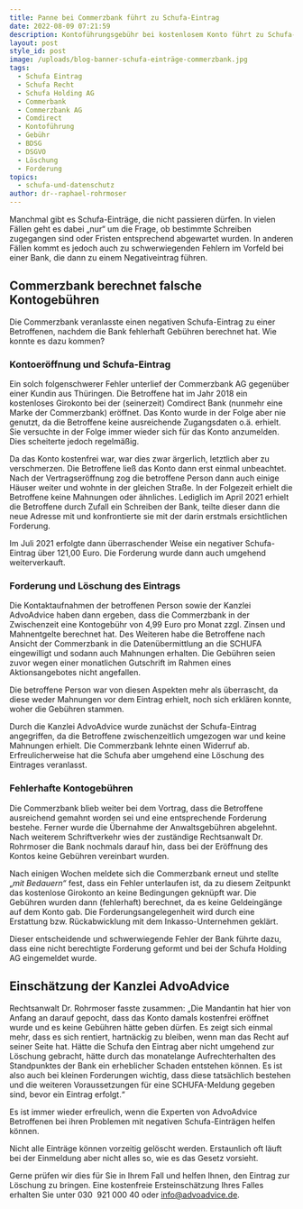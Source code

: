 ```yaml
---
title: Panne bei Commerzbank führt zu Schufa-Eintrag
date: 2022-08-09 07:21:59
description: Kontoführungsgebühr bei kostenlosem Konto führt zu Schufa-Eintrag
layout: post
style_id: post
image: /uploads/blog-banner-schufa-einträge-commerzbank.jpg
tags:
  - Schufa Eintrag
  - Schufa Recht
  - Schufa Holding AG
  - Commerbank
  - Commerzbank AG
  - Comdirect
  - Kontoführung
  - Gebühr
  - BDSG
  - DSGVO
  - Löschung
  - Forderung
topics:
  - schufa-und-datenschutz
author: dr--raphael-rohrmoser
---
```

Manchmal gibt es Schufa-Einträge, die nicht passieren dürfen. In vielen Fällen geht es dabei „nur“ um die Frage, ob bestimmte Schreiben zugegangen sind oder Fristen entsprechend abgewartet wurden. In anderen Fällen kommt es jedoch auch zu schwerwiegenden Fehlern im Vorfeld bei einer Bank, die dann zu einem Negativeintrag führen.

## **Commerzbank berechnet falsche Kontogebühren**

Die Commerzbank veranlasste einen negativen Schufa-Eintrag zu einer Betroffenen, nachdem die Bank fehlerhaft Gebühren berechnet hat. Wie konnte es dazu kommen?

### **Kontoeröffnung und Schufa-Eintrag**

Ein solch folgenschwerer Fehler unterlief der Commerzbank AG gegenüber einer Kundin aus Thüringen. Die Betroffene hat im Jahr 2018 ein kostenloses Girokonto bei der (seinerzeit) Comdirect Bank (nunmehr eine Marke der Commerzbank) eröffnet. Das Konto wurde in der Folge aber nie genutzt, da die Betroffene keine ausreichende Zugangsdaten o.ä. erhielt. Sie versuchte in der Folge immer wieder sich für das Konto anzumelden. Dies scheiterte jedoch regelmä&szlig;ig.

Da das Konto kostenfrei war, war dies zwar ärgerlich, letztlich aber zu verschmerzen. Die Betroffene lie&szlig; das Konto dann erst einmal unbeachtet. Nach der Vertragseröffnung zog die betroffene Person dann auch einige Häuser weiter und wohnte in der gleichen Stra&szlig;e. In der Folgezeit erhielt die Betroffene keine Mahnungen oder ähnliches. Lediglich im April 2021 erhielt die Betroffene durch Zufall ein Schreiben der Bank, teilte dieser dann die neue Adresse mit und konfrontierte sie mit der darin erstmals ersichtlichen Forderung.

Im Juli 2021 erfolgte dann überraschender Weise ein negativer Schufa-Eintrag über 121,00 Euro. Die Forderung wurde dann auch umgehend weiterverkauft.

### **Forderung und Löschung des Eintrags**

Die Kontaktaufnahmen der betroffenen Person sowie der Kanzlei AdvoAdvice haben dann ergeben, dass die Commerzbank in der Zwischenzeit eine Kontogebühr von 4,99 Euro pro Monat zzgl. Zinsen und Mahnentgelte berechnet hat. Des Weiteren habe die Betroffene nach Ansicht der Commerzbank in die Datenübermittlung an die SCHUFA eingewilligt und sodann auch Mahnungen erhalten. Die Gebühren seien zuvor wegen einer monatlichen Gutschrift im Rahmen eines Aktionsangebotes nicht angefallen.

Die betroffene Person war von diesen Aspekten mehr als überrascht, da diese weder Mahnungen vor dem Eintrag erhielt, noch sich erklären konnte, woher die Gebühren stammen.

Durch die Kanzlei AdvoAdvice wurde zunächst der Schufa-Eintrag angegriffen, da die Betroffene zwischenzeitlich umgezogen war und keine Mahnungen erhielt. Die Commerzbank lehnte einen Widerruf ab. Erfreulicherweise hat die Schufa aber umgehend eine Löschung des Eintrages veranlasst. &nbsp;

### **Fehlerhafte Kontogebühren**

Die Commerzbank blieb weiter bei dem Vortrag, dass die Betroffene ausreichend gemahnt worden sei und eine entsprechende Forderung bestehe. Ferner wurde die Übernahme der Anwaltsgebühren abgelehnt. Nach weiterem Schriftverkehr wies der zuständige Rechtsanwalt Dr. Rohrmoser die Bank nochmals darauf hin, dass bei der Eröffnung des Kontos keine Gebühren vereinbart wurden.

Nach einigen Wochen meldete sich die Commerzbank erneut und stellte „*mit Bedauern“* fest, dass ein Fehler unterlaufen ist, da zu diesem Zeitpunkt das kostenlose Girokonto an keine Bedingungen geknüpft war. Die Gebühren wurden dann (fehlerhaft) berechnet, da es keine Geldeingänge auf dem Konto gab. Die Forderungsangelegenheit wird durch eine Erstattung bzw. Rückabwicklung mit dem Inkasso-Unternehmen geklärt.

Dieser entscheidende und schwerwiegende Fehler der Bank führte dazu, dass eine nicht berechtigte Forderung geformt und bei der Schufa Holding AG eingemeldet wurde.

## **Einschätzung der Kanzlei AdvoAdvice**

Rechtsanwalt Dr. Rohrmoser fasste zusammen: „Die Mandantin hat hier von Anfang an darauf gepocht, dass das Konto damals kostenfrei eröffnet wurde und es keine Gebühren hätte geben dürfen. Es zeigt sich einmal mehr, dass es sich rentiert, hartnäckig zu bleiben, wenn man das Recht auf seiner Seite hat. Hätte die Schufa den Eintrag aber nicht umgehend zur Löschung gebracht, hätte durch das monatelange Aufrechterhalten des Standpunktes der Bank ein erheblicher Schaden entstehen können. Es ist also auch bei kleinen Forderungen wichtig, dass diese tatsächlich bestehen und die weiteren Voraussetzungen für eine SCHUFA-Meldung gegeben sind, bevor ein Eintrag erfolgt.“

Es ist immer wieder erfreulich, wenn die Experten von AdvoAdvice Betroffenen bei ihren Problemen mit negativen Schufa-Einträgen helfen können.

Nicht alle Einträge können vorzeitig gelöscht werden. Erstaunlich oft läuft bei der Einmeldung aber nicht alles so, wie es das Gesetz vorsieht.

Gerne prüfen wir dies für Sie in Ihrem Fall und helfen Ihnen, den Eintrag zur Löschung zu bringen. Eine kostenfreie Ersteinschätzung Ihres Falles erhalten Sie unter 030 &nbsp;921 000 40 oder info@advoadvice.de.&nbsp;
